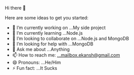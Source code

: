  Hi there 👋


Here are some ideas to get you started:

- 🔭 I’m currently working on ...My side project
- 🌱 I’m currently learning ...Node.js
- 👯 I’m looking to collaborate on ...Node.js and MongoDB
- 🤔 I’m looking for help with ...MongoDB
- 💬 Ask me about ...Anything
- 📫 How to reach me: ...mailbox.ekansh@gmail.com
- 😄 Pronouns: ...He/Him
- ⚡ Fun fact: ...It Sucks

